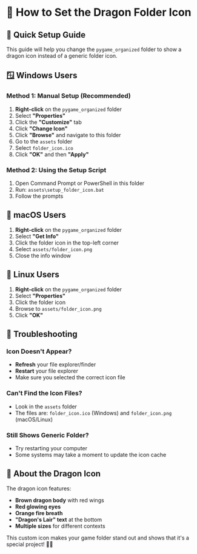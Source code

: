 # 🐉 How to Set the Dragon Folder Icon

## 🎯 Quick Setup Guide

This guide will help you change the `pygame_organized` folder to show a dragon icon instead of a generic folder icon.

## 🪟 Windows Users

### Method 1: Manual Setup (Recommended)
1. **Right-click** on the `pygame_organized` folder
2. Select **"Properties"**
3. Click the **"Customize"** tab
4. Click **"Change Icon"**
5. Click **"Browse"** and navigate to this folder
6. Go to the `assets` folder
7. Select `folder_icon.ico`
8. Click **"OK"** and then **"Apply"**

### Method 2: Using the Setup Script
1. Open Command Prompt or PowerShell in this folder
2. Run: `assets\setup_folder_icon.bat`
3. Follow the prompts

## 🍎 macOS Users
1. **Right-click** on the `pygame_organized` folder
2. Select **"Get Info"**
3. Click the folder icon in the top-left corner
4. Select `assets/folder_icon.png`
5. Close the info window

## 🐧 Linux Users
1. **Right-click** on the `pygame_organized` folder
2. Select **"Properties"**
3. Click the folder icon
4. Browse to `assets/folder_icon.png`
5. Click **"OK"**

## 🔧 Troubleshooting

### Icon Doesn't Appear?
- **Refresh** your file explorer/finder
- **Restart** your file explorer
- Make sure you selected the correct icon file

### Can't Find the Icon Files?
- Look in the `assets` folder
- The files are: `folder_icon.ico` (Windows) and `folder_icon.png` (macOS/Linux)

### Still Shows Generic Folder?
- Try restarting your computer
- Some systems may take a moment to update the icon cache

## 🎨 About the Dragon Icon

The dragon icon features:
- **Brown dragon body** with red wings
- **Red glowing eyes**
- **Orange fire breath**
- **"Dragon's Lair" text** at the bottom
- **Multiple sizes** for different contexts

This custom icon makes your game folder stand out and shows that it's a special project! 🐉✨ 